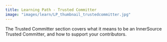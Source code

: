 ```yaml
---
title: Learning Path - Trusted Committer
image: "images/learn/LP_thumbnail_trustedcommitter.jpg"
---
```


The Trusted Committer section covers what it means to be an InnerSource Trusted Committer, and how to support your contributors.